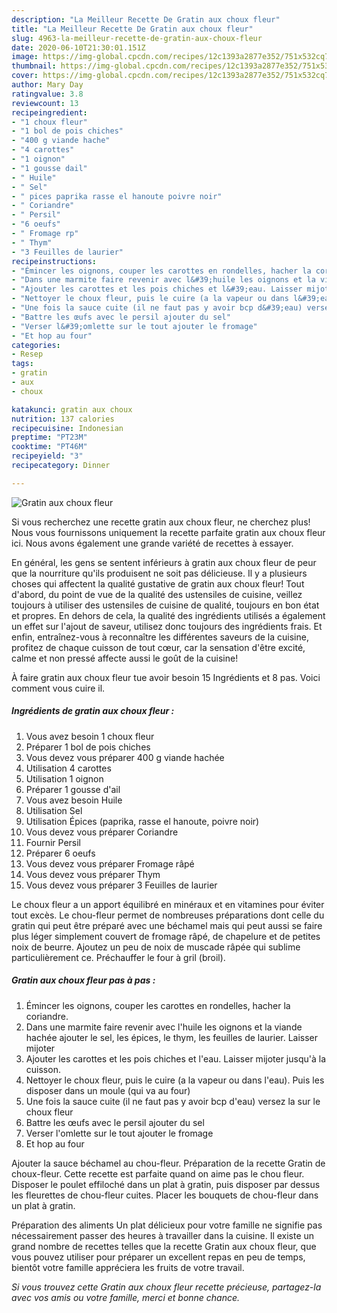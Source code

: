 ```yaml
---
description: "La Meilleur Recette De Gratin aux choux fleur"
title: "La Meilleur Recette De Gratin aux choux fleur"
slug: 4963-la-meilleur-recette-de-gratin-aux-choux-fleur
date: 2020-06-10T21:30:01.151Z
image: https://img-global.cpcdn.com/recipes/12c1393a2877e352/751x532cq70/gratin-aux-choux-fleur-photo-principale-de-la-recette.jpg
thumbnail: https://img-global.cpcdn.com/recipes/12c1393a2877e352/751x532cq70/gratin-aux-choux-fleur-photo-principale-de-la-recette.jpg
cover: https://img-global.cpcdn.com/recipes/12c1393a2877e352/751x532cq70/gratin-aux-choux-fleur-photo-principale-de-la-recette.jpg
author: Mary Day
ratingvalue: 3.8
reviewcount: 13
recipeingredient:
- "1 choux fleur"
- "1 bol de pois chiches"
- "400 g viande hache"
- "4 carottes"
- "1 oignon"
- "1 gousse dail"
- " Huile"
- " Sel"
- " pices paprika rasse el hanoute poivre noir"
- " Coriandre"
- " Persil"
- "6 oeufs"
- " Fromage rp"
- " Thym"
- "3 Feuilles de laurier"
recipeinstructions:
- "Émincer les oignons, couper les carottes en rondelles, hacher la coriandre."
- "Dans une marmite faire revenir avec l&#39;huile les oignons et la viande hachée ajouter le sel, les épices, le thym, les feuilles de laurier. Laisser mijoter"
- "Ajouter les carottes et les pois chiches et l&#39;eau. Laisser mijoter jusqu&#39;à la cuisson."
- "Nettoyer le choux fleur, puis le cuire (a la vapeur ou dans l&#39;eau). Puis les disposer dans un moule (qui va au four)"
- "Une fois la sauce cuite (il ne faut pas y avoir bcp d&#39;eau) versez la sur le choux fleur"
- "Battre les œufs avec le persil ajouter du sel"
- "Verser l&#39;omlette sur le tout ajouter le fromage"
- "Et hop au four"
categories:
- Resep
tags:
- gratin
- aux
- choux

katakunci: gratin aux choux 
nutrition: 137 calories
recipecuisine: Indonesian
preptime: "PT23M"
cooktime: "PT46M"
recipeyield: "3"
recipecategory: Dinner

---
```



![Gratin aux choux fleur](https://img-global.cpcdn.com/recipes/12c1393a2877e352/751x532cq70/gratin-aux-choux-fleur-photo-principale-de-la-recette.jpg)

Si vous recherchez une recette gratin aux choux fleur, ne cherchez plus! Nous vous fournissons uniquement la recette parfaite gratin aux choux fleur ici. Nous avons également une grande variété de recettes à essayer.

En général, les gens se sentent inférieurs à gratin aux choux fleur de peur que la nourriture qu'ils produisent ne soit pas délicieuse. Il y a plusieurs choses qui affectent la qualité gustative de gratin aux choux fleur! Tout d'abord, du point de vue de la qualité des ustensiles de cuisine, veillez toujours à utiliser des ustensiles de cuisine de qualité, toujours en bon état et propres. En dehors de cela, la qualité des ingrédients utilisés a également un effet sur l'ajout de saveur, utilisez donc toujours des ingrédients frais. Et enfin, entraînez-vous à reconnaître les différentes saveurs de la cuisine, profitez de chaque cuisson de tout cœur, car la sensation d'être excité, calme et non pressé affecte aussi le goût de la cuisine!

<!--inarticleads1-->

À faire gratin aux choux fleur tue avoir besoin 15 Ingrédients et 8 pas. Voici comment vous cuire il.

##### Ingrédients de gratin aux choux fleur :

1. Vous avez besoin 1 choux fleur
1. Préparer 1 bol de pois chiches
1. Vous devez vous préparer 400 g viande hachée
1. Utilisation 4 carottes
1. Utilisation 1 oignon
1. Préparer 1 gousse d&#39;ail
1. Vous avez besoin  Huile
1. Utilisation  Sel
1. Utilisation  Épices (paprika, rasse el hanoute, poivre noir)
1. Vous devez vous préparer  Coriandre
1. Fournir  Persil
1. Préparer 6 oeufs
1. Vous devez vous préparer  Fromage râpé
1. Vous devez vous préparer  Thym
1. Vous devez vous préparer 3 Feuilles de laurier


Le choux fleur a un apport équilibré en minéraux et en vitamines pour éviter tout excès. Le chou-fleur permet de nombreuses préparations dont celle du gratin qui peut être préparé avec une béchamel mais qui peut aussi se faire plus léger simplement couvert de fromage râpé, de chapelure et de petites noix de beurre. Ajoutez un peu de noix de muscade râpée qui sublime particulièrement ce. Préchauffer le four à gril (broil). 

<!--inarticleads2-->

##### Gratin aux choux fleur pas à pas :

1. Émincer les oignons, couper les carottes en rondelles, hacher la coriandre.
1. Dans une marmite faire revenir avec l&#39;huile les oignons et la viande hachée ajouter le sel, les épices, le thym, les feuilles de laurier. Laisser mijoter
1. Ajouter les carottes et les pois chiches et l&#39;eau. Laisser mijoter jusqu&#39;à la cuisson.
1. Nettoyer le choux fleur, puis le cuire (a la vapeur ou dans l&#39;eau). Puis les disposer dans un moule (qui va au four)
1. Une fois la sauce cuite (il ne faut pas y avoir bcp d&#39;eau) versez la sur le choux fleur
1. Battre les œufs avec le persil ajouter du sel
1. Verser l&#39;omlette sur le tout ajouter le fromage
1. Et hop au four


Ajouter la sauce béchamel au chou-fleur. Préparation de la recette Gratin de choux-fleur. Cette recette est parfaite quand on aime pas le chou fleur. Disposer le poulet effiloché dans un plat à gratin, puis disposer par dessus les fleurettes de chou-fleur cuites. Placer les bouquets de chou-fleur dans un plat à gratin. 

<!--inarticleads1-->

<p>
Préparation des aliments Un plat délicieux pour votre famille ne signifie pas nécessairement passer des heures à travailler dans la cuisine. Il existe un grand nombre de recettes telles que la recette Gratin aux choux fleur, que vous pouvez utiliser pour préparer un excellent repas en peu de temps, bientôt votre famille appréciera les fruits de votre travail.
</p>

<p>
<i>Si vous trouvez cette Gratin aux choux fleur recette précieuse, partagez-la avec vos amis ou votre famille, merci et bonne chance.</i>
</p>
